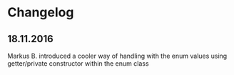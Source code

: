 # Changelog

## 18.11.2016

Markus B. introduced a cooler way of handling with the enum values using getter/private constructor within the enum class
